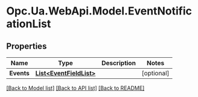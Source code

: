 # Opc.Ua.WebApi.Model.EventNotificationList

## Properties

Name | Type | Description | Notes
------------ | ------------- | ------------- | -------------
**Events** | [**List&lt;EventFieldList&gt;**](EventFieldList.md) |  | [optional] 

[[Back to Model list]](../README.md#documentation-for-models) [[Back to API list]](../README.md#documentation-for-api-endpoints) [[Back to README]](../README.md)

